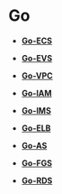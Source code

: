 # Go<a name="ZH-CN_TOPIC_0090172879"></a>

-   **[Go-ECS](Go-ECS.md)**  

-   **[Go-EVS](Go-EVS.md)**  

-   **[Go-VPC](Go-VPC.md)**  

-   **[Go-IAM](Go-IAM.md)**  

-   **[Go-IMS](Go-IMS.md)**  

-   **[Go-ELB](Go-ELB.md)**  

-   **[Go-AS](Go-AS.md)**  

-   **[Go-FGS](Go-FGS.md)**  

-   **[Go-RDS](Go-RDS.md)**  


